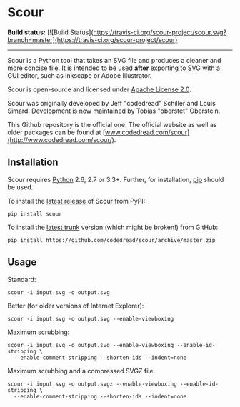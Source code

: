# Scour

**Build status:** [![Build Status](https://travis-ci.org/scour-project/scour.svg?branch=master](https://travis-ci.org/scour-project/scour)

---

Scour is a Python tool that takes an SVG file and produces a cleaner and more concise file. It is intended to be used **after** exporting to SVG with a GUI editor, such as Inkscape or Adobe Illustrator.

Scour is open-source and licensed under [Apache License 2.0](https://github.com/codedread/scour/blob/master/LICENSE).

Scour was originally developed by Jeff "codedread" Schiller and Louis Simard. Development is [now maintained](https://github.com/codedread/scour/issues/11) by Tobias "oberstet" Oberstein.

This Github repository is the official one. The official website as well as older packages can be found at [www.codedread.com/scour](http://www.codedread.com/scour/).

## Installation

Scour requires [Python](https://www.python.org) 2.6, 2.7 or 3.3+. Further, for installation, [pip](https://pip.pypa.io) should be used.

To install the [latest release](https://pypi.python.org/pypi/scour) of Scour from PyPI:

```console
pip install scour
```

To install the [latest trunk](https://github.com/codedread/scour) version (which might be broken!) from GitHub:

```console
pip install https://github.com/codedread/scour/archive/master.zip
```

## Usage

Standard:

```console
scour -i input.svg -o output.svg
```

Better (for older versions of Internet Explorer):

```console
scour -i input.svg -o output.svg --enable-viewboxing
```

Maximum scrubbing:

```console
scour -i input.svg -o output.svg --enable-viewboxing --enable-id-stripping \
  --enable-comment-stripping --shorten-ids --indent=none
```

Maximum scrubbing and a compressed SVGZ file:

```console
scour -i input.svg -o output.svgz --enable-viewboxing --enable-id-stripping \
  --enable-comment-stripping --shorten-ids --indent=none
```
